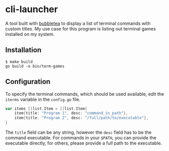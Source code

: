 # cli-launcher

A tool built with [bubbletea](https://github.com/charmbracelet/bubbletea) to display a list of terminal commands with custom titles. My use case for this program is listing out terminal games installed on my system.

## Installation

```console
$ make build
go build -o bin/term-games
```

## Configuration

To specify the terminal commands, which should be used available, edit the `iterms` variable in the `config.go` file.

```go
var items []list.Item = []list.Item{
	item{title: "Program 1", desc: "command_in_path"},
	item{title: "Program 2", desc: "/full/path/to/executable"},
}
```

The `title` field can be any string, however the `desc` field has to be the command executable.
For commands in your `$PATH`, you can provide the executable directly, for others, please provide a full path to the executable.
